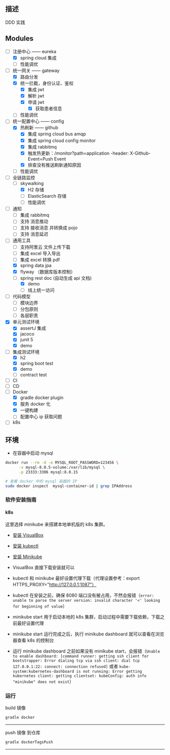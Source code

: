 ## 描述
DDD 实践

## Modules
- [ ] 注册中心 —— eureka
    - [x] spring cloud 集成
    - [ ] 性能调优
- [ ] 统一网关 —— gateway
    - [x] 路由分发
    - [x] 统一拦截，身份认证、鉴权
        - [x] 集成 jwt
        - [x] 解析 jwt
        - [x] 申请 jwt
            - [x] 获取患者信息
    - [ ] 性能调优
- [ ] 统一配置中心 —— config
    - [x] 热刷新 —— github
        - [x] 集成 spring cloud bus amqp
        - [x] 集成 spring cloud config monitor
        - [x] 集成 rabbitmq
        - [x] 触发热更新：/monitor?path=application -header: X-Github-Event=Push Event
        - [x] 排查没有推送刷新通知原因 
    - [ ] 性能调优
- [ ] 全链路监控
    - [ ] skywalking
        - [x] H2 存储
        - [ ] ElasticSearch 存储    
        - [ ] 性能调优
- [ ] 通知
    - [ ] 集成 rabbitmq
    - [ ] 支持 消息推动
    - [ ] 支持 接收消息 并转换成 pojo
    - [ ] 支持 消息延迟
- [ ] 通用工具
    - [ ] 支持阿里云 文件上传下载
    - [ ] 集成 excel 导入导出
    - [ ] 集成 excel 转换 pdf
    - [x] spring data jpa
    - [x] flyway （数据库版本控制）
    - [ ] spring rest doc (自动生成 api 文档)
        - [x] demo
        - [ ] 线上统一访问
- [ ] 代码模型
    - [ ] 模块边界
    - [ ] 分包原则
    - [ ] 各层职责
- [x] 单元测试环境
    - [x] assertJ 集成
    - [x] jacoco
    - [x] junit 5
    - [x] demo
- [ ] 集成测试环境
    - [x] h2
    - [x] spring boot test
    - [x] demo
    - [ ] contract test
- [ ] CI 
- [ ] CD
- [ ] Docker
    - [x] gradle docker plugin
    - [x] 服务 docker 化
    - [x] 一键构建
    - [ ] 配置中心 ip 获取问题
- [ ] k8s

## 环境
- 在容器中启动 mysql
```bash
docker run --rm -d -e MYSQL_ROOT_PASSWORD=123456 \
      -v mysql-8.0.5-volume:/var/lib/mysql \
      -p 23333:3306 mysql:8.0.15
```
```bash
# 查看 docker 中的 mysql 容器的 IP
sudo docker inspect  mysql-container-id | grep IPAddress
```

### 软件安装指南

#### k8s
这里选择 minikube 来搭建本地单机版的 k8s 集群。

- [安装 VisualBox](https://www.virtualbox.org/wiki/Downloads)
- [安装 kubectl](https://kubernetes.io/docs/tasks/tools/install-kubectl/)
- [安装 Minikube](https://kubernetes.io/docs/tasks/tools/install-minikube/)

- VisualBox 直接下载安装就可以
- kubectl 和 minikube 最好设置代理下载（代理设置参考：export HTTPS_PROXY="http://127.0.0.1:1087"）
- kubectl 在安装之前，确保 8080 端口没有被占用，不然会报错（`error: unable to parse the server version: invalid character '<' looking for beginning of value`）
- minikube start 用于启动本地的 k8s 集群，启动过程中需要下载依赖，下载之前最好设置代理
- minikube start 运行完成之后，执行 minikube dashboard 就可以查看在浏览器查看 k8s 的控制台
- 运行 minikube dashboard 之前如果没有 minikube start，会报错（`Unable to enable dashboard: [command runner: getting ssh client for bootstrapper: Error dialing tcp via ssh client: dial tcp 127.0.0.1:22: connect: connection refused]` 或者 `kube-system:kubernetes-dashboard is not running: Error getting kubernetes client: getting clientset: kubeConfig: auth info "minikube" does not exist`）

### 运行
build 镜像
```bash
gradle docker
``` 
---
push 镜像 到仓库
```bash
gradle dockerTagsPush
``` 
---